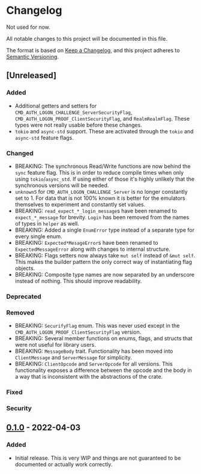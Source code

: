 # Changelog

Not used for now.

All notable changes to this project will be documented in this file.

The format is based on [Keep a Changelog](https://keepachangelog.com/en/1.0.0/),
and this project adheres to [Semantic Versioning](https://semver.org/spec/v2.0.0.html).

## [Unreleased]

### Added

* Additional getters and setters for `CMD_AUTH_LOGON_CHALLENGE_ServerSecurityFlag`, `CMD_AUTH_LOGON_PROOF_ClientSecurityFlag`, and `RealmRealmFlag`. These types were not really usable before these changes.
* `tokio` and `async-std` support. These are activated through the `tokio` and `async-std` feature flags.

### Changed

* BREAKING: The synchronous Read/Write functions are now behind the `sync` feature flag. This is in order to reduce compile times when only using `tokio`/`async_std`. If using either of those it's highly unlikely that the synchronous versions will be needed.
* `unknown5` for `CMD_AUTH_LOGON_CHALLENGE_Server` is no longer constantly set to 1. For data that is not 100% known it is better for the emulators themselves to experiment and constantly set values.
* BREAKING: `read_expect_*_login_message`s have been renamed to `expect_*_message` for brevity.
`Login` has been removed from the names of types in `helper` as well.
* BREAKING: Added a single `EnumError` type instead of a separate type for every single enum.
* BREAKING: `Expected*MesageError`s have been renamed to `ExpectedMessageError` along with changes to internal structure.
* BREAKING: Flags setters now always take `mut self` instead of `&mut self`. This makes the builder pattern the only correct way of instantiating flag objects.
* BREAKING: Composite type names are now separated by an underscore instead of nothing. This should improve readability.

### Deprecated

### Removed

* BREAKING: `SecurifyFlag` enum. This was never used except in the `CMD_AUTH_LOGON_PROOF_ClientSecurityFlag` version.
* BREAKING: Several member functions on enums, flags, and structs that were not useful for library users.
* BREAKING: `MessageBody` trait. Functionality has been moved into `ClientMessage` and `ServerMessage` for simplicity.
* BREAKING: `ClientOpcode` and `ServerOpcode` for all versions.
This functionality exposes a difference between the opcode and the body in a way that is inconsistent with the abstractions of the crate.

### Fixed

### Security

## [0.1.0] - 2022-04-03

### Added

* Initial release. This is very WIP and things are not guaranteed to be documented or actually work correctly.

[0.1.0]: https://github.com/gtker/wow_messages/tree/505efadbe332dee2bdd5d321242b7e5d2565d841
